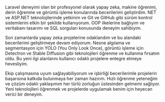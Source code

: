Laravel deneyimi olan bir profesyonel olarak yapay zeka, makine öğrenimi, derin öğrenme ve görüntü işleme konularında becerilerimi geliştirdim. NET ve ASP.NET teknolojilerinde yetkinim ve Git ve GitHub gibi sürüm kontrol sistemlerini etkin bir şekilde kullanıyorum. OOP ilkelerine bağlıyım ve veritabanı tasarımı ve SQL sorguları konusunda deneyim sahibiyim.

Son zamanlarda yapay zeka projelerine odaklandım ve bu alandaki becerilerimi geliştirmeye devam ediyorum. Nesne algılama ve segmentasyon için YOLO (You Only Look Once), görüntü işleme için Detectron ve Stable Diffusion gibi teknolojileri öğrenme ve kullanma fırsatım oldu. Bu yeni ilgi alanlarını kullanıcı odaklı projelere entegre etmeye hevesliyim.

Ekip çalışmasına uyum sağlayabiliyorum ve işbirliği becerilerimle projelerin başarısına katkıda bulunmaya her zaman hazırım. Hızlı öğrenme yeteneğim ve çözüm odaklı yaklaşımım her türlü zorluğun üstesinden gelmemi sağlıyor. Yeni teknolojileri öğrenmek ve projelerde uygulamak benim için heyecan verici bir deneyim.
